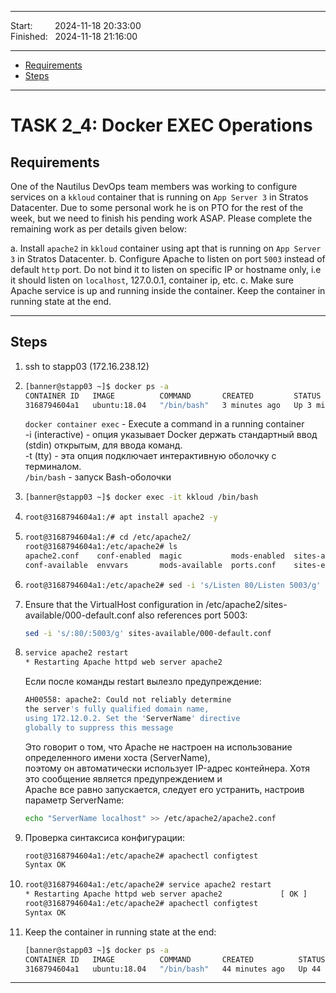 
------------------------------

Start: &nbsp;&nbsp;&nbsp;&nbsp;&nbsp;&nbsp;&nbsp;&nbsp;2024-11-18 20:33:00   
Finished: &nbsp;&nbsp;2024-11-18 21:16:00

------------------------------

- [Requirements](#requirements)
- [Steps](#steps)

------------------------------

# TASK 2_4: Docker EXEC Operations

## Requirements

One of the Nautilus DevOps team members was working to configure services on a `kkloud` container that is running on `App Server 3` in Stratos Datacenter.
Due to some personal work he is on PTO for the rest of the week, but we need to finish his pending work ASAP.
Please complete the remaining work as per details given below:

a. Install `apache2` in `kkloud` container using apt that is running on `App Server 3` in Stratos Datacenter.
b. Configure Apache to listen on port `5003` instead of default `http` port. Do not bind it to listen on specific IP or hostname only, i.e it should listen on `localhost`, 127.0.0.1, container ip, etc.
c. Make sure Apache service is up and running inside the container. Keep the container in running state at the end.

------------------------------

## Steps

1) ssh to stapp03 (172.16.238.12)
2) ```bash
   [banner@stapp03 ~]$ docker ps -a
   CONTAINER ID   IMAGE          COMMAND       CREATED         STATUS         PORTS     NAMES
   3168794604a1   ubuntu:18.04   "/bin/bash"   3 minutes ago   Up 3 minutes             kkloud
   ```
   
   `docker container exec` - Execute a command in a running container          
   -i (interactive) - опция указывает Docker держать стандартный ввод (stdin) открытым, для ввода команд.           
   -t (tty) - эта опция подключает интерактивную оболочку с терминалом.               
   `/bin/bash` - запуск Bash-оболочки                
   
3) ```bash
   [banner@stapp03 ~]$ docker exec -it kkloud /bin/bash
   ```
4) ```bash
   root@3168794604a1:/# apt install apache2 -y
   ```
5) ```bash
   root@3168794604a1:/# cd /etc/apache2/
   root@3168794604a1:/etc/apache2# ls
   apache2.conf    conf-enabled  magic           mods-enabled  sites-available
   conf-available  envvars       mods-available  ports.conf    sites-enabled
   ```
6) ```bash
   root@3168794604a1:/etc/apache2# sed -i 's/Listen 80/Listen 5003/g' ports.conf
   ```
7) Ensure that the VirtualHost configuration in /etc/apache2/sites-available/000-default.conf also references port 5003:
   ```bash
   sed -i 's/:80/:5003/g' sites-available/000-default.conf
   ```
8) ```bash
   service apache2 restart
   * Restarting Apache httpd web server apache2 
   ```
   
   Если после команды restart вылезло предупреждение:      
   ```bash        
   AH00558: apache2: Could not reliably determine        
   the server's fully qualified domain name,          
   using 172.12.0.2. Set the 'ServerName' directive       
   globally to suppress this message
   ```
   
   Это говорит о том, что Apache не настроен на использование определенного имени хоста (ServerName),       
   поэтому он автоматически использует IP-адрес контейнера. Хотя это сообщение является предупреждением и      
   Apache все равно запускается, следует его устранить, настроив параметр ServerName:
  
   ```bash
   echo "ServerName localhost" >> /etc/apache2/apache2.conf
   ```
9) Проверка синтаксиса конфигурации:
   ```bash
   root@3168794604a1:/etc/apache2# apachectl configtest
   Syntax OK
   ```
10) ```bash
    root@3168794604a1:/etc/apache2# service apache2 restart
    * Restarting Apache httpd web server apache2             [ OK ]    
    root@3168794604a1:/etc/apache2# apachectl configtest
    Syntax OK
    ```
11) Keep the container in running state at the end:
    ```bash
    [banner@stapp03 ~]$ docker ps -a
    CONTAINER ID   IMAGE          COMMAND       CREATED          STATUS          PORTS     NAMES
    3168794604a1   ubuntu:18.04   "/bin/bash"   44 minutes ago   Up 44 minutes             kkloud
    ```

   <!-- # Ref ID:64072035741b204d59fbe9c6 -->
   ------------------------------
